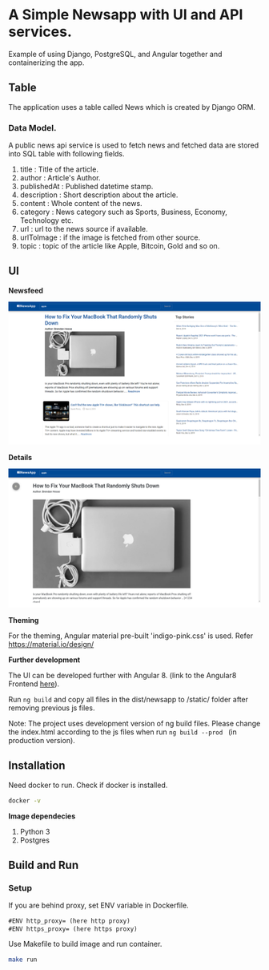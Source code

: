 # A Simple Newsapp with UI and API services.

Example of using Django, PostgreSQL, and Angular together and containerizing the app.

## Table

The application uses a table called News which is created by Django ORM.

### Data Model.

A public news api service is used to fetch news and fetched data are stored into SQL table with following fields.

1. title : Title of the article.
2. author : Article's Author.
3. publishedAt : Published datetime stamp.
4. description : Short description about the article.
5. content : Whole content of the news.
6. category : News category such as Sports, Business, Economy, Technology etc.
7. url : url to the news source if available.
8. urlToImage : if the image is fetched from other source.
9. topic : topic of the article like Apple, Bitcoin, Gold and so on.


## UI

**Newsfeed**

![alt text](https://github.com/muthuubalakan/newsapp-api/blob/master/docs/newsfeed.PNG)


**Details**

![alt text](https://github.com/muthuubalakan/newsapp-api/blob/master/docs/details.PNG)

**Theming**

For the theming, Angular material pre-built 'indigo-pink.css' is used. 
Refer https://material.io/design/

**Further development**

The UI can be developed further with Angular 8. (link to the Angular8 Frontend [here](https://github.com/muthuubalakan/newsapp)).

Run ```ng build``` and copy all files in the dist/newsapp to /static/ folder after removing previous js files.

Note: The project uses development version of ng build files. Please change the index.html according to the js files when run ```ng build --prod ``` (in production version).

## Installation

Need docker to run. Check if docker is installed.

```bash
docker -v
```
**Image dependecies**

1. Python 3
2. Postgres


## Build and Run

### Setup

If you are behind proxy, set ENV variable in Dockerfile.

```Shell
#ENV http_proxy= (here http proxy)
#ENV https_proxy= (here https proxy)

```

Use Makefile to build image and run container.

```bash
make run
```
